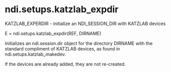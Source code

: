 # ndi.setups.katzlab_expdir

  KATZLAB_EXPERDIR - initialize an NDI_SESSION_DIR with KATZLAB devices
 
   E = ndi.setups.katzlab_expdir(REF, DIRNAME)
 
   Initializes an ndi.session.dir object for the directory
   DIRNAME with the standard compliment of KATZLAB devices, as
   found in ndi.setups.katzlab_makedev.
 
   If the devices are already added, they are not re-created.
